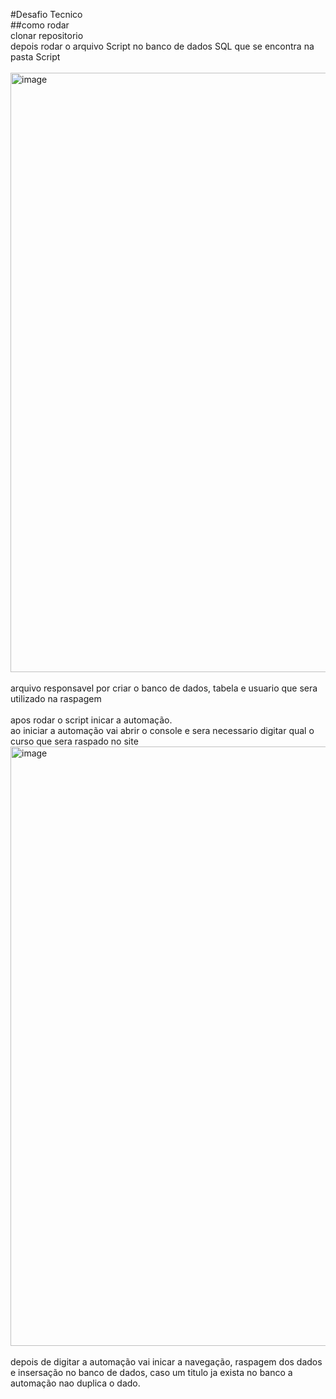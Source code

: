 #Desafio Tecnico
<br/>
##como rodar
<br/>
clonar repositorio
<br/>
depois rodar o arquivo Script no banco de dados SQL que se encontra  na pasta Script
<br/><br/>
<img width="959" alt="image" src="https://github.com/user-attachments/assets/9abe555d-7945-453f-a8f5-101994c06054">
<br/><br/>
arquivo responsavel por criar o banco de dados, tabela e usuario que sera utilizado na raspagem
<br/><br/>
apos rodar o script inicar a automação.<br/>
ao iniciar a automação vai abrir o console e sera necessario digitar qual o curso que sera raspado no site
<br/>
<img width="959" alt="image" src="https://github.com/user-attachments/assets/27e30669-d7c1-4e84-b431-ed170fa3bd6d">
<br/><br/>
depois de digitar a automação vai inicar a navegação, raspagem dos dados e insersação no banco de dados, caso um titulo ja exista no banco a automação nao duplica o dado.

